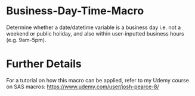 # Business-Day-Time-Macro
Determine whether a date/datetime variable is a business day i.e. not a weekend or public holiday, and also within user-inputted business hours (e.g. 9am-5pm).

# Further Details
For a tutorial on how this macro can be applied, refer to my Udemy course on SAS macros: https://www.udemy.com/user/josh-pearce-8/

